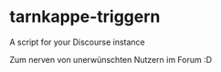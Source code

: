 # tarnkappe-triggern
A script for your Discourse instance


Zum nerven von unerwünschten Nutzern im Forum :D

